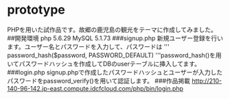 # prototype
PHPを用いた試作品です。故郷の鹿児島の観光をテーマに作成してみました。
##開発環境
php 5.6.29
MySQL 5.1.73
###signup.php
新規ユーザー登録を行います。ユーザー名とパスワードを入力して、パスワードは
'''
password_hash($password, PASSWORD_DEFAULT)
'''password_hash()を用いてパスワードハッシュを作成してDBのuserテーブルに挿入してます。
###login.php
signup.phpで作成したパスワードハッシュとユーザーが入力したパスワードをpassword_verify()を用いて認証します。
###作品掲載
http://210-140-96-142.jp-east.compute.idcfcloud.com/php/bin/login.php
